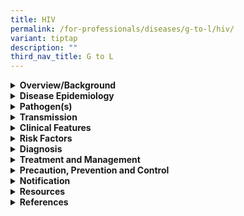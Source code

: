 ```yaml
---
title: HIV
permalink: /for-professionals/diseases/g-to-l/hiv/
variant: tiptap
description: ""
third_nav_title: G to L
---
```

<div data-type="detailGroup" class="isomer-accordion isomer-accordion-white">
<details class="isomer-details">
<summary><strong>Overview/Background</strong>
</summary>
<div data-type="detailsContent" class="isomer-details-content">
<p>Human Immunodeficiency Virus (HIV) is a retrovirus that attacks the immune
system, specifically the CD4 cells (T cells), which help the immune system
fight off infections. If left untreated, HIV can cause a weakened immune
system or Acquired Immunodeficiency Syndrome (AIDS). AIDS is a late or
advanced stage of HIV infection that occurs when the CD4 cell count falls
below 200 cells/mm<sup>3 </sup>or when an individual develops one or more
opportunistic infections regardless of the CD4 count.</p>
<p>&nbsp;</p>
<p>HIV can be treated and prevented with antiretroviral therapy (ART). While
there is no cure for HIV, it is now considered a manageable chronic condition.</p>
</div>
</details>
<details class="isomer-details">
<summary><strong>Disease Epidemiology</strong>
</summary>
<div data-type="detailsContent" class="isomer-details-content">
<p>According to the UNAIDS, approximately 1.3 million people are diagnosed
with HIV worldwide and 630,000 people died of AIDS-related illness in 2022.
It disproportionately affects resource-poor countries and certain groups
of populations, including men who have sex with men (MSM), sex workers
and their clients, and people who inject drugs.</p>
<p>&nbsp;</p>
<p>In 2022, there were 202 new cases of human immunodeficiency virus (HIV)
infections&nbsp;reported among Singapore residents. 51% of the new cases
had late-stage HIV infection&nbsp;when they were diagnosed. Sexual intercourse
remains the main mode of HIV transmission, accounting for 93% of the cases.
Heterosexual transmission accounted for 37% of all cases, while 51% and
4% of the cases were due to homosexual and bisexual transmissions respectively.&nbsp;&nbsp;</p>
</div>
</details>
<details class="isomer-details">
<summary><strong>Pathogen(s)</strong>
</summary>
<div data-type="detailsContent" class="isomer-details-content">
<p>Human Immunodeficiency Virus I and II</p>
</div>
</details>
<details class="isomer-details">
<summary><strong>Transmission</strong>
</summary>
<div data-type="detailsContent" class="isomer-details-content">
<p>HIV is primarily transmitted through contact with certain bodily fluids
(blood, breast milk, semen and vaginal fluids) from a person with HIV,
sharing of contaminated needles and syringes, and from mother to child
during childbirth or breastfeeding.</p>
<p>&nbsp;</p>
<p><strong>Incubation period:</strong> The time from infection to development
of detectable antibodies is generally 1 to 3months. Between 1 and 6 weeks
(median 3 weeks) after exposure to HIV, some infected individuals may develop
a mononucleosis-like illness referred to as the acute retroviral syndrome.
Without treatment, about half of infected adults will develop AIDS within
10 years after infection.</p>
<p><strong>Infectious period:</strong> Infectious throughout the entire duration
of the infection, but most infectious during the period of seroconversion
and untreated late-stage disease when the viral load (measured as number
of HIV copies/ml plasma) is very high. However, if patient achieves durable
viral suppression on treatment, they will not be able to transmit the virus
to their sexual partner, a concept known as undetectable equals untransmittable
(U=U).</p>
</div>
</details>
<details class="isomer-details">
<summary><strong>Clinical Features</strong>
</summary>
<div data-type="detailsContent" class="isomer-details-content">
<p>HIV infection progresses through four different stages:</p>
<ul data-tight="true" class="tight">
<li>
<p><u>Seroconversion illness/Acute retroviral syndrome</u>
</p>
</li>
<li>
<p>Mononucleosis-like illness. Combination of more than one of the following
symptoms: fever, adenopathy, rash, sore throat, myalgia, diarrhoea, nausea,
vomiting, headache, weight loss or oral thrush. Some have oral and genital
ulcerations and neurological illnesses (e.g. aseptic meningitis). The symptoms
usually resolve spontaneously in most patients. Majority of infected cases
experience this but condition is under-diagnosed. The median duration is
20 days (range from &lt;1 week to 3 months).</p>
</li>
<li>
<p><u>Asymptomatic (“latent”) disease</u>
<br>No specific symptoms or signs of infection, but active viral replication
and immune destruction (declining CD4 counts) is occurring throughout this
period. Lymphadenopathy (often not noticed by patient) is usually present.</p>
</li>
<li>
<p><u>Symptomatic disease</u>
<br>Symptoms include: Fever, weight loss, persistent generalised lymphadenopathy,
skin and oral conditions (oral thrush, hairy leukoplakia, herpes zoster,
recurrent herpes simplex) and immunological conditions (e.g. idiopathic
thrombocytopenic purpura, multiple drug allergies)</p>
</li>
<li>
<p><u>AIDS</u>
</p>
<p>The development of a specific indicator disease including:</p>
<ul data-tight="true" class="tight">
<li>
<p>Viral: Persistent HSV ulceration (&gt;1 month); CMV retinitis or disease
other than liver, spleen, lymph node involvement.</p>
</li>
<li>
<p>Bacterial: tuberculosis (esp. extrapulmonary); atypical mycobacteria infections;
recurrent bacterial pneumonia (2 or more episodes in one year); recurrent
non-typhoid-salmonella septicaemia.</p>
</li>
<li>
<p>Fungi: oesophageal candidiasis; cryptococcal meningitis; histoplasmosis
(extra-pulmonary); Pneumocystis&nbsp;<em>jiroveci&nbsp;</em>pneumonia.</p>
</li>
<li>
<p>Protozoa: cerebral toxoplasmosis; cryptosporidial diarrhoea.</p>
</li>
<li>
<p>Selected tumours (e.g. non-Hodgkin’s lymphoma, CNS lymphoma, Kaposi’s
sarcoma, cervical cancer)</p>
</li>
<li>
<p>Others: wasting; dementia; progressive multi-focal leucoencepholopathy)</p>
</li>
</ul>
</li>
</ul>
</div>
</details>
<details class="isomer-details">
<summary><strong>Risk Factors</strong>
</summary>
<div data-type="detailsContent" class="isomer-details-content">
<p>Risk factors include:</p>
<ul data-tight="true" class="tight">
<li>
<p>Unprotected sex with a person who has a HIV detectable viral load</p>
</li>
<li>
<p>Having multiple sex partners</p>
</li>
<li>
<p>Inconsistent condom use if the relationship is not monogamous</p>
</li>
<li>
<p>Engaging in sexual activities under the influence of alcohol or other
drugs</p>
</li>
<li>
<p>Sharing needles, syringes or other drug injection equipment</p>
</li>
<li>
<p>Persons who exchange sex for money or drugs</p>
</li>
<li>
<p>Past history or current presence of other STIs</p>
</li>
</ul>
</div>
</details>
<details class="isomer-details">
<summary><strong>Diagnosis</strong>
</summary>
<div data-type="detailsContent" class="isomer-details-content">
<p>HIV testing can be classified into rapid and conventional. Rapid point-of-care
tests (POCT) tests can be done directly at the site and yield results in
15 to 20 minutes. If a rapid HIV test returns positive, a separate blood
sample for a confirmatory HIV lab test must be done before the diagnosis
can be confirmed. Conventional tests are those in which blood is collected
and then sent to the laboratory for testing. Results from conventional
tests are typically available from a few hours to a few days. HIV self-testing
kits are also available as of August 2022 as part of a pilot programme.</p>
<p>&nbsp;</p>
<p>HIV tests are very accurate, but no test can detect the virus immediately
after infection. The window period varies from person to person and is
also dependent on the type of HIV test. A negative test should be repeated
1 and 3 months after the last high-risk exposure for confirmation.</p>
<p><strong>&nbsp;</strong>
</p>
<p>Please refer to <a href="https://www.ncid.sg/About-NCID/OurDepartments/Documents/2023%20NHIVP%20HIV%20testing%20recommendations.pdf" rel="noopener noreferrer nofollow" target="_blank">NHIVP’s HIV Testing Recommendations</a> for
more information.</p>
</div>
</details>
<details class="isomer-details">
<summary><strong>Treatment and Management</strong>
</summary>
<div data-type="detailsContent" class="isomer-details-content">
<p>ART is recommended for all individuals with HIV, regardless of CD4 cell
count. It should be started for all individuals within 2 weeks of presentation
to care, barring several exceptions:</p>
<p></p>
<p>(1) Tuberculosis (TB): We recommend that ART be started within 2 weeks
of TB treatment initiation for patients with a CD4 count less than 50 cells/mm<sup>3</sup>,
but started within 2-8 weeks of TB treatment initiation if the CD4 count
is more than 50 cells/mm<sup>3</sup>.</p>
<p></p>
<p>(2) CMV retinitis: The optimal timing of ART initiation should be individualized.
Joint management by a HIV physician and an ophthalmologist with expertise
in managing CMV retinitis is required.</p>
<p></p>
<p>(3) CNS opportunistic infections (OIs): We recommend that ART be delayed
in patients with CNS OIs until specific treatment for these OIs has been
initiated, and clinical improvement observed.</p>
<p><strong>&nbsp;</strong>
</p>
<p>The goals of ART treatment are to achieve undetectable HIV viral loads,
to reduce HIV-associated morbidity, prolong the duration and quality of
survival, and prevent HIV transmission.</p>
<p><strong>&nbsp;</strong>
</p>
<p>Please refer to <a href="https://www.ncid.sg/About-NCID/OurDepartments/Documents/NHIVP%20ART%20Recommendations%202023_final.pdf" rel="noopener noreferrer nofollow" target="_blank">NHIVP’s ART Recommendations</a> for
more information.</p>
</div>
</details>
<details class="isomer-details">
<summary><strong>Precaution, Prevention and Control</strong>
</summary>
<div data-type="detailsContent" class="isomer-details-content">
<p>The NHIVP recommends that all persons aged more than 21 years old or those
who are sexually active should be offered HIV testing at least once in
their lifetime. HIV testing is also recommended for the following persons:</p>
<ul data-tight="true" class="tight">
<li>
<p>Person who are diagnosed with TB</p>
</li>
<li>
<p>Persons who seek evaluation and treatment for STIs</p>
</li>
<li>
<p>Individuals with signs and symptoms suggestive of HIV-related illnesses
and AIDS-defining illness</p>
</li>
<li>
<p>Pregnant women at their first antenatal visit</p>
</li>
<li>
<p>Individuals whose behaviour puts them at risk for HIV infection</p>
</li>
</ul>
<p>&nbsp;</p>
<p>Repeat screening should be performed at least annually for the following
populations with high-risk behaviours:</p>
<ul data-tight="true" class="tight">
<li>
<p>Sexual partners of HIV-infected persons whose viral load is above the
limit of detection, especially if RNA&gt;200 copies/ml</p>
</li>
<li>
<p>Persons who are currently on pre-exposure prophylaxis (PrEP)</p>
</li>
<li>
<p>Persons seeking treatment for or diagnosed with STIs (including viral
hepatitis) should be routinely screened at each visit for a new complaint</p>
</li>
<li>
<p>Persons who exchange sex for money, and the partners of such persons</p>
</li>
<li>
<p>Persons with a history of injection drug use or who engage in sexual activities
under the influence of alcohol or other drugs, and the partners of such
persons</p>
</li>
<li>
<p>Persons with multiple sexual partners</p>
</li>
<li>
<p>More frequent screening than annual for certain individuals might be indicated
on the basis of risk behaviors</p>
</li>
</ul>
<p>&nbsp;</p>
<p>Prevention of HIV:</p>
<ul data-tight="true" class="tight">
<li>
<p>Consistent and correct use of condoms when engaging in sexual activity&nbsp;</p>
</li>
<li>
<p>Limit the number of sex partners</p>
</li>
<li>
<p>Get tested for STIs and HIV regularly</p>
</li>
<li>
<p>Consider taking pre-exposure prophylaxis (PrEP) and post-exposure prophylaxis
(PEP) for individuals at risk of HIV infection</p>
</li>
<li>
<p>Do not inject drugs</p>
</li>
</ul>
<p>&nbsp;</p>
<p>Management of sexual contacts:</p>
<ul data-tight="true" class="tight">
<li>
<p>HIV-infected patients should be encouraged to inform their partners and
refer them for counselling and testing. This can be assisted by medical
social workers and counsellors.</p>
</li>
</ul>
</div>
</details>
<details class="isomer-details">
<summary><strong>Notification</strong>
</summary>
<div data-type="detailsContent" class="isomer-details-content">
<p>HIV is a notifiable disease.</p>
<ul data-tight="true" class="tight">
<li>
<p>Who should notify: medical practitioners and laboratories</p>
</li>
<li>
<p>When to notify:</p>
<ul data-tight="true" class="tight">
<li>
<p>Medical practitioners – on clinical suspicion</p>
</li>
<li>
<p>Laboratories – on laboratory confirmation</p>
</li>
</ul>
</li>
<li>
<p>How to notify:</p>
<ul data-tight="true" class="tight">
<li>
<p>Call Surveillance Duty Officer, Communicable Diseases Group; and</p>
</li>
<li>
<p>Submit MD131 Notification of Infectious Diseases Form via CDLENS (<a rel="noopener noreferrer nofollow" target="_blank">http://www.cdlens.moh.gov.sg</a>)
or fax (6221-5528/38/67)</p>
</li>
</ul>
</li>
<li>
<p>Timeline on notification:</p>
<ul data-tight="true" class="tight">
<li>
<p>Within 72 hours from time of diagnosis</p>
</li>
</ul>
</li>
</ul>
</div>
</details>
<details class="isomer-details">
<summary><strong>Resources</strong>
</summary>
<div data-type="detailsContent" class="isomer-details-content">
<p>Please refer to <a href="https://www.moh.gov.sg/resources-statistics" rel="noopener noreferrer nofollow" target="_blank">MOH’s website</a> for
the updates on the HIV/AIDS situation in Singapore.</p>
<p>Please refer to the <a href="https://www.ncid.sg/About-NCID/OurDepartments/Pages/National-HIV-Programme.aspx" rel="noopener noreferrer nofollow" target="_blank">NHIVP’s website</a> for
national guidelines and recommendations on:</p>
<ul data-tight="true" class="tight">
<li>
<p>HIV Testing</p>
</li>
<li>
<p>PrEP Guidance</p>
</li>
<li>
<p>ART Recommendations</p>
</li>
<li>
<p>Primary Care Recommendations</p>
</li>
</ul>
</div>
</details>
<details class="isomer-details">
<summary><strong>References</strong>
</summary>
<div data-type="detailsContent" class="isomer-details-content">
<ul data-tight="true" class="tight">
<li>
<p>Department of Sexually Transmitted Infections Control (DSC). STI management
guidelines 7<sup>th</sup> edition. 2021.</p>
</li>
<li>
<p>Joint United Nations Programme on HIV/AIDS (UNAIDS). Global HIV &amp;
AIDS statistics — 2022 fact sheet. In: UNAIDS Global HIV &amp; AIDS statistics
[Internet]. 2022.</p>
</li>
</ul>
</div>
</details>
</div>
<p></p>